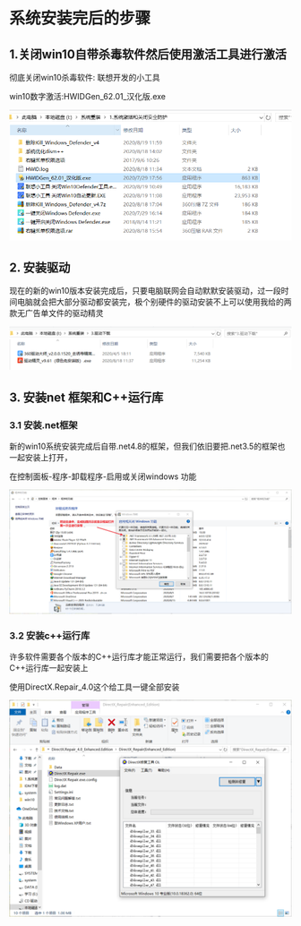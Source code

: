# 系统安装完后的步骤

## 1.关闭win10自带杀毒软件然后使用激活工具进行激活

彻底关闭win10杀毒软件: 联想开发的小工具

win10数字激活:HWIDGen_62.01_汉化版.exe

![image-20200819202723414](../assets/Untitled/image-20200819202723414.png)

## 2. 安装驱动

现在的新的win10版本安装完成后，只要电脑联网会自动默默安装驱动，过一段时间电脑就会把大部分驱动都安装完，极个别硬件的驱动安装不上可以使用我给的两款无广告单文件的驱动精灵

![image-20200819202545070](../assets/Untitled/image-20200819202545070.png)

## 3. 安装net 框架和C++运行库

### 3.1 安装.net框架

新的win10系统安装完成后自带.net4.8的框架，但我们依旧要把.net3.5的框架也一起安装上打开，

在控制面板-程序-卸载程序-启用或关闭windows 功能   

![image-20200819203203896](../assets/Untitled/image-20200819203203896.png)

### 3.2 安装c++运行库

许多软件需要各个版本的C++运行库才能正常运行，我们需要把各个版本的C++运行库一起安装上

使用DirectX.Repair_4.0这个给工具一键全部安装

![image-20200819203534636](../assets/Untitled/image-20200819203534636.png)

